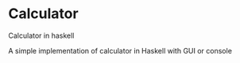 # Calculator
Calculator in haskell

A simple implementation of calculator in Haskell with GUI or console
